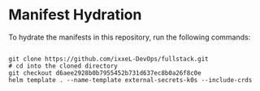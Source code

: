
# Manifest Hydration

To hydrate the manifests in this repository, run the following commands:

```shell

git clone https://github.com/ixxeL-DevOps/fullstack.git
# cd into the cloned directory
git checkout d6aee2928b0b7955452b731d637ec8b0a26f8c0e
helm template . --name-template external-secrets-k0s --include-crds
```